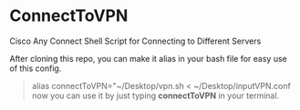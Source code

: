 # ConnectToVPN
Cisco Any Connect Shell Script for Connecting to Different Servers

After cloning this repo, you can make it alias in your bash file for easy use of this config.
> alias connectToVPN="~/Desktop/vpn.sh < ~/Desktop/inputVPN.conf
now you can use it by just typing __**connectToVPN**__ in your terminal.
